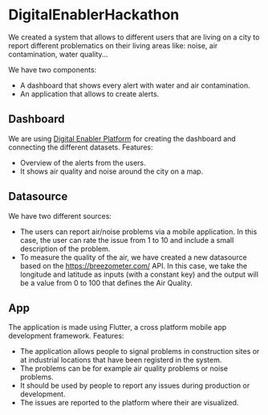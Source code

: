 # DigitalEnablerHackathon
We created a system that allows to different users that are living on a city to report different problematics on their living areas like: noise, air contamination, water quality...

We have two components:
- A dashboard that shows every alert with water and air contamination.
- An application that allows to create alerts.

## Dashboard
We are using [Digital Enabler Platform](digitalenabler.eng.it) for creating the dashboard and connecting the different datasets.
Features:
- Overview of the alerts from the users. 
- It shows air quality and noise around the city on a map.

## Datasource

We have two different sources:
- The users can report air/noise problems via a mobile application. In this case, the user can rate the issue from 1 to 10
and include a small description of the problem.
- To measure the quality of the air, we have created a new datasource based on the https://breezometer.com/ API. In this case, we take the longitude and latitude as inputs (with a constant key) and the output will be a value from 0 to 100 that defines the Air Quality.

## App
The application is made using Flutter, a cross platform mobile app development framework.
Features:
- The application allows people to signal problems in construction sites or at industrial locations that have been registerd in the system.
- The problems can be for example air quality problems or noise problems.
- It should be used by people to report any issues during production or development.
- The issues are reported to the platform where their are visualized.
